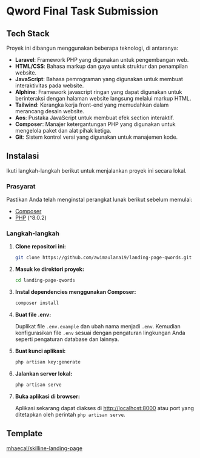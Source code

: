 # Qword Final Task Submission

## Tech Stack

Proyek ini dibangun menggunakan beberapa teknologi, di antaranya:

- **Laravel**: Framework PHP yang digunakan untuk pengembangan web.
- **HTML/CSS**: Bahasa markup dan gaya untuk struktur dan penampilan website.
- **JavaScript**: Bahasa pemrograman yang digunakan untuk membuat interaktivitas pada website.
- **Alphine**: Framework javascript ringan yang dapat digunakan untuk berinteraksi dengan halaman website langsung melalui markup HTML.
- **Tailwind**: Kerangka kerja front-end yang memudahkan dalam merancang desain website.
- **Aos**: Pustaka JavaScript untuk membuat efek section interaktif.
- **Composer**: Manajer ketergantungan PHP yang digunakan untuk mengelola paket dan alat pihak ketiga.
- **Git**: Sistem kontrol versi yang digunakan untuk manajemen kode.

## Instalasi

Ikuti langkah-langkah berikut untuk menjalankan proyek ini secara lokal.

### Prasyarat

Pastikan Anda telah menginstal perangkat lunak berikut sebelum memulai:

- [Composer](https://getcomposer.org/)
- [PHP](https://www.php.net/) (^8.0.2)

### Langkah-langkah

1. **Clone repositori ini:**

    ```bash
    git clone https://github.com/awimaulana19/landing-page-qwords.git
    ```

2. **Masuk ke direktori proyek:**

    ```bash
    cd landing-page-qwords
    ```

3. **Instal dependencies menggunakan Composer:**

    ```bash
    composer install
    ```

4. **Buat file .env:**

    Duplikat file `.env.example` dan ubah nama menjadi `.env`. Kemudian konfigurasikan file `.env` sesuai dengan pengaturan lingkungan Anda seperti pengaturan database dan lainnya.

5. **Buat kunci aplikasi:**

    ```bash
    php artisan key:generate
    ```

6. **Jalankan server lokal:**

    ```bash
    php artisan serve
    ```

7. **Buka aplikasi di browser:**

    Aplikasi sekarang dapat diakses di [http://localhost:8000](http://localhost:8000) atau port yang ditetapkan oleh perintah `php artisan serve`.

## Template

[mhaecal/skilline-landing-page](https://github.com/mhaecal/skilline-landing-page)
